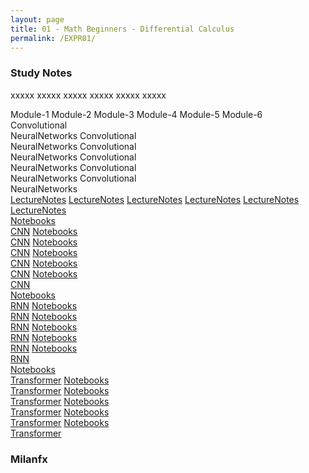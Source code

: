 ```yaml
---
layout: page
title: 01 - Math Beginners - Differential Calculus
permalink: /EXPR01/
---
```


<h3>Study Notes</h3>

xxxxx xxxxx xxxxx xxxxx xxxxx xxxxx

<div>
  <span class="modu">Module-1</span>
  <span class="modu">Module-2</span>
  <span class="modu">Module-3</span>
  <span class="modu">Module-4</span>
  <span class="modu">Module-5</span>
  <span class="modu">Module-6</span>
</div>

<div>
  <span class="note">Convolutional<br>NeuralNetworks</span>
  <span class="note">Convolutional<br>NeuralNetworks</span>
  <span class="note">Convolutional<br>NeuralNetworks</span>
  <span class="note">Convolutional<br>NeuralNetworks</span>
  <span class="note">Convolutional<br>NeuralNetworks</span>
  <span class="note">Convolutional<br>NeuralNetworks</span>
</div>

<div>
  <a href="/03-MSDS-Courses/MSDS01/M1/" class="note">LectureNotes</a>
  <a href="/03-MSDS-Courses/MSDS01/M2/" class="note">LectureNotes</a>
  <a href="/03-MSDS-Courses/MSDS01/M3/" class="note">LectureNotes</a>
  <a href="/03-MSDS-Courses/MSDS01/M4/" class="note">LectureNotes</a>
  <a href="/03-MSDS-Courses/MSDS01/M5/" class="note">LectureNotes</a>
  <a href="/03-MSDS-Courses/MSDS01/M6/" class="note">LectureNotes</a>
</div>

<div>
  <a href="/03-MSDS-Courses/MSDS01/M1/" class="prac">Notebooks<br>CNN</a>
  <a href="/03-MSDS-Courses/MSDS01/M1/" class="prac">Notebooks<br>CNN</a>
  <a href="/03-MSDS-Courses/MSDS01/M2/" class="prac">Notebooks<br>CNN</a>
  <a href="/03-MSDS-Courses/MSDS01/M2/" class="prac">Notebooks<br>CNN</a>
  <a href="/03-MSDS-Courses/MSDS01/M2/" class="prac">Notebooks<br>CNN</a>
  <a href="/03-MSDS-Courses/MSDS01/M1/" class="prac">Notebooks<br>CNN</a>
</div>

<div>
  <a href="/03-MSDS-Courses/MSDS01/M1/" class="prac">Notebooks<br>RNN</a>
  <a href="/03-MSDS-Courses/MSDS01/M1/" class="prac">Notebooks<br>RNN</a>
  <a href="/03-MSDS-Courses/MSDS01/M2/" class="prac">Notebooks<br>RNN</a>
  <a href="/03-MSDS-Courses/MSDS01/M2/" class="prac">Notebooks<br>RNN</a>
  <a href="/03-MSDS-Courses/MSDS01/M2/" class="prac">Notebooks<br>RNN</a>
  <a href="/03-MSDS-Courses/MSDS01/M1/" class="prac">Notebooks<br>RNN</a>
</div>

<div>
  <a href="/03-MSDS-Courses/MSDS01/M1/" class="prac">Notebooks<br>Transformer</a>
  <a href="/03-MSDS-Courses/MSDS01/M1/" class="prac">Notebooks<br>Transformer</a>
  <a href="/03-MSDS-Courses/MSDS01/M2/" class="prac">Notebooks<br>Transformer</a>
  <a href="/03-MSDS-Courses/MSDS01/M2/" class="prac">Notebooks<br>Transformer</a>
  <a href="/03-MSDS-Courses/MSDS01/M2/" class="prac">Notebooks<br>Transformer</a>
  <a href="/03-MSDS-Courses/MSDS01/M1/" class="prac">Notebooks<br>Transformer</a>
</div>

<h3>Milanfx</h3>